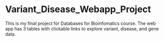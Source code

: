 # Variant_Disease_Webapp_Project
This is my final project for Databases for Bioinfomatics course. The web app has 3 tables with clickable links to explore variant, disease, and gene data.
